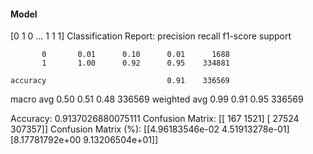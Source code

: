 #### Model
[0 1 0 ... 1 1 1]
Classification Report:
              precision    recall  f1-score   support

           0       0.01      0.10      0.01      1688
           1       1.00      0.92      0.95    334881

    accuracy                           0.91    336569
   macro avg       0.50      0.51      0.48    336569
weighted avg       0.99      0.91      0.95    336569

Accuracy: 0.9137026880075111
Confusion Matrix:
[[   167   1521]
 [ 27524 307357]]
Confusion Matrix (%):
[[4.96183546e-02 4.51913278e-01]
 [8.17781792e+00 9.13206504e+01]]
